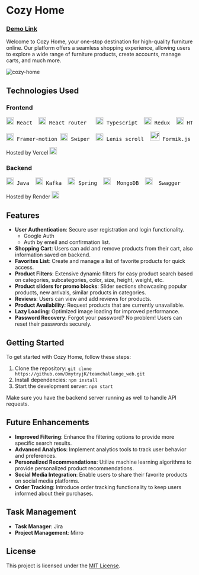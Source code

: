 # Cozy Home
### [Demo Link](https://teamchallange-web-git-dev-dmytryjk.vercel.app/)
Welcome to Cozy Home, your one-stop destination for high-quality furniture online. Our platform offers a seamless shopping experience, allowing users to explore a wide range of furniture products, create accounts, manage carts, and much more.

![cozy-home](https://github.com/DmytryjK/teamchallange_web/assets/48493462/dee6314d-d0a9-4707-a461-ab3ab1980a61)

## Technologies Used

### Frontend
<pre>
<img width="20" src="https://user-images.githubusercontent.com/25181517/183897015-94a058a6-b86e-4e42-a37f-bf92061753e5.png" alt="React" title="React"/> React  <img width="20" src="https://www.svgrepo.com/show/354262/react-router.svg" alt="React router" title="React router"/> React router   <img width="20" src="https://user-images.githubusercontent.com/25181517/183890598-19a0ac2d-e88a-4005-a8df-1ee36782fde1.png" alt="TypeScript" title="TypeScript"/> Typescript  <img width="20" src="https://user-images.githubusercontent.com/25181517/187896150-cc1dcb12-d490-445c-8e4d-1275cd2388d6.png" alt="Redux" title="Redux"/> Redux  <img width="20" src="https://user-images.githubusercontent.com/25181517/192158954-f88b5814-d510-4564-b285-dff7d6400dad.png" alt="HTML" title="HTML"/> HTML  <img width="20" src="https://user-images.githubusercontent.com/25181517/192158956-48192682-23d5-4bfc-9dfb-6511ade346bc.png" alt="Sass" title="Sass"/> SCSS  
    
<img width="20"src="https://camo.githubusercontent.com/3bcd317876dc122d3055613c7f5450134050d0c5a8683807c6f2e8e2178737b0/68747470733a2f2f6672616d657275736572636f6e74656e742e636f6d2f696d616765732f34386861395a52396f5a51475136675a38595566456c50335430412e706e67" alt="framer" title="framer"/> Framer-motion <img width="20" src="https://swiperjs.com/images/swiper-logo.svg" alt="Swiper" title="Swiper"/> Swiper  <img width="20" src="https://avatars.githubusercontent.com/u/67077908?s=200&v=4" alt="Lenis scroll" title="Lenis scroll"/> Lenis scroll  <img width="25" src="https://user-images.githubusercontent.com/4060187/61057426-4e5a4600-a3c3-11e9-9114-630743e05814.png" alt="Formik.js" title="Formik.js"/> Formik.js  LazyLoad Images
</pre>
Hosted by Vercel <img width="20" src="https://camo.githubusercontent.com/09a11f3cef0b31aa2f56015680ee1f783ef4ba9234e293793c30fb0b819b691f/68747470733a2f2f6173736574732e76657263656c2e636f6d2f696d6167652f75706c6f61642f76313538383830353835382f7265706f7369746f726965732f76657263656c2f6c6f676f2e706e67" alt="Vercel" title="Vercel"/>

### Backend
<pre>
<img width="20" src="https://user-images.githubusercontent.com/25181517/117201156-9a724800-adec-11eb-9a9d-3cd0f67da4bc.png" alt="Java" title="Java"/> Java  <img width="20" src="https://user-images.githubusercontent.com/25181517/192107004-2d2fff80-d207-4916-8a3e-130fee5ee495.png" alt="kafka" title="kafka"/> Kafka  <img width="20" src="https://user-images.githubusercontent.com/25181517/183891303-41f257f8-6b3d-487c-aa56-c497b880d0fb.png" alt="Spring Boot" title="Spring Boot"/> Spring  <img width="20" src="https://user-images.githubusercontent.com/25181517/182884177-d48a8579-2cd0-447a-b9a6-ffc7cb02560e.png" alt="mongoDB" title="mongoDB"/>  MongoDB  <img width="20" src="https://user-images.githubusercontent.com/25181517/186711335-a3729606-5a78-4496-9a36-06efcc74f800.png" alt="Swagger" title="Swagger"/>  Swagger
</pre>
Hosted by Render <img width="20" src="https://images.g2crowd.com/uploads/product/image/large_detail/large_detail_477db83f729d63210139ec7cd29c1351/render-render.png" alt="Vercel" title="Vercel"/>
## Features

- **User Authentication**: Secure user registration and login functionality. 
    - Google Auth
    - Auth by emeil and confirmation list.
- **Shopping Cart**: Users can add and remove products from their cart, also information saved on backend.
- **Favorites List**: Create and manage a list of favorite products for quick access.
- **Product Filters**: Extensive dynamic filters for easy product search based on categories, subcategories, color, size, height, weight, etc.
- **Product sliders for promo blocks**: Slider sections showcasing popular products, new arrivals, similar products in categories.
- **Reviews**: Users can view and add reviews for products.
- **Product Availability**: Request products that are currently unavailable.
- **Lazy Loading**: Optimized image loading for improved performance.
- **Password Recovery**: Forgot your password? No problem! Users can reset their passwords securely.

## Getting Started

To get started with Cozy Home, follow these steps:

1. Clone the repository: `git clone https://github.com/DmytryjK/teamchallange_web.git`
2. Install dependencies: `npm install`
3. Start the development server: `npm start`

Make sure you have the backend server running as well to handle API requests.

## Future Enhancements

- **Improved Filtering**: Enhance the filtering options to provide more specific search results.
- **Advanced Analytics**: Implement analytics tools to track user behavior and preferences.
- **Personalized Recommendations**: Utilize machine learning algorithms to provide personalized product recommendations.
- **Social Media Integration**: Enable users to share their favorite products on social media platforms.
- **Order Tracking**: Introduce order tracking functionality to keep users informed about their purchases.

## Task Management

- **Task Manager**: Jira
- **Project Management**: Mirro

## License
This project is licensed under the [MIT License](LICENSE).
